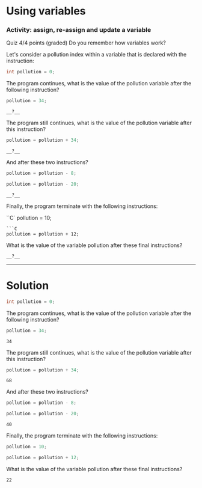 # Using variables
### Activity: assign, re-assign and update a variable
Quiz
4/4 points (graded)
Do you remember how variables work?

Let's consider a pollution index within a variable that is declared with the instruction:

```C
int pollution = 0;
```
The program continues, what is the value of the pollution variable after the following instruction?

```C
pollution = 34;
```
`__?__`
 
The program still continues, what is the value of the pollution variable after this instruction?

```C
pollution = pollution + 34;
```
`__?__`

And after these two instructions?

```C
pollution = pollution - 8;
```
```C
pollution = pollution - 20;
```
`__?__`

Finally, the program terminate with the following instructions:

``C`
pollution = 10;
```
```C
pollution = pollution + 12;
```
What is the value of the variable pollution after these final instructions?

`__?__`


___

# Solution

```C
int pollution = 0;
```
The program continues, what is the value of the pollution variable after the following instruction?

```C
pollution = 34;
```
`34`
 
The program still continues, what is the value of the pollution variable after this instruction?

```C
pollution = pollution + 34;
```
`68`
  
And after these two instructions?

```C
pollution = pollution - 8;
```
```C
pollution = pollution - 20;
```
`40`

Finally, the program terminate with the following instructions:

```C
pollution = 10;
```
```C
pollution = pollution + 12;
```
What is the value of the variable pollution after these final instructions?

`22`
